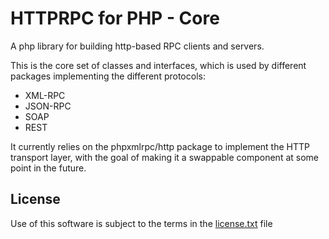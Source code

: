 HTTPRPC for PHP - Core
======================

A php library for building http-based RPC clients and servers.

This is the core set of classes and interfaces, which is used by different packages implementing the different protocols:
- XML-RPC
- JSON-RPC
- SOAP
- REST

It currently relies on the phpxmlrpc/http package to implement the HTTP transport layer, with the goal of making it a
swappable component at some point in the future.

License
-------
Use of this software is subject to the terms in the [license.txt](license.txt) file
